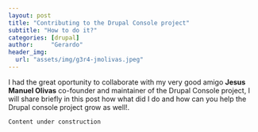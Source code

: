 ```yaml
---
layout: post
title: "Contributing to the Drupal Console project"
subtitle: "How to do it?"
categories: [drupal]
author:     "Gerardo"
header_img:
  url: "assets/img/g3r4-jmolivas.jpeg"
---
```


I had the great oportunity to collaborate with my very good amigo **Jesus Manuel Olivas** co-founder and maintainer 
of the Drupal Console project, I will share briefly in this post how what did I do and how can you help the 
Drupal console project grow as well!.

`Content under construction`
